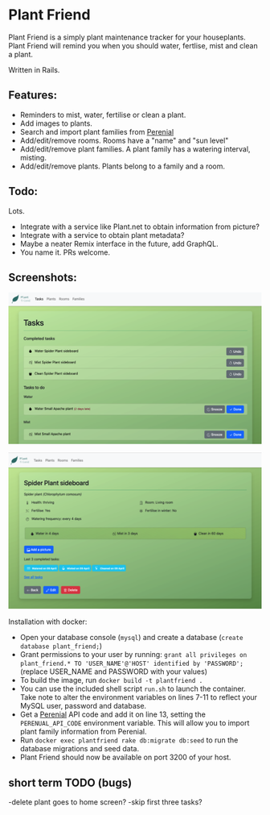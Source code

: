 # Plant Friend
Plant Friend is a simply plant maintenance tracker for your houseplants. Plant Friend will remind you when you should water, fertlise, mist and clean a plant.

Written in Rails.

## Features:
- Reminders to mist, water, fertilise or clean a plant.
- Add images to plants.
- Search and import plant families from [Perenial](https://perenual.com)
- Add/edit/remove rooms. Rooms have a "name" and "sun level"
- Add/edit/remove plant families. A plant family has a watering interval, misting.
- Add/edit/remove plants. Plants belong to a family and a room.

## Todo:
Lots.
- Integrate with a service like Plant.net to obtain information from picture?
- Integrate with a service to obtain plant metadata?
- Maybe a neater Remix interface in the future, add GraphQL.
- You name it. PRs welcome.

## Screenshots:
![Task screen](https://github.com/vincentezw/plant-friend/blob/main/screenshot/tasks.png)

![Plant info screen](https://github.com/vincentezw/plant-friend/blob/main/screenshot/plant.png)

Installation with docker:

- Open your database console (`mysql`) and create a database (`create database plant_friend;`)
- Grant permissions to your user by running:
  `grant all privileges on plant_friend.* TO 'USER_NAME'@'HOST' identified by 'PASSWORD';`
  (replace USER_NAME and PASSWORD with your values)
- To build the image, run `docker build -t plantfriend .`
- You can use the included shell script `run.sh` to launch the container. Take note to alter the environment variables
  on lines 7-11 to reflect your MySQL user, password and database.
- Get a [Perenial](https://perenual.com) API code and add it on line 13, setting the `PERENUAL_API_CODE` environment
  variable. This will allow you to import plant family information from Perenial.
- Run `docker exec plantfriend rake db:migrate db:seed` to run the database migrations and seed data.
- Plant Friend should now be available on port 3200 of your host.

## short term TODO (bugs)

-delete plant goes to home screen?
-skip first three tasks?
